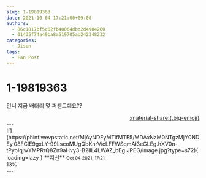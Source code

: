 ```yaml
---
slug: 1-19819363
date: 2021-10-04 17:21:00+09:00
authors:
  - 86c1817bf5c02fb40064dbd2d4904260
  - 01435f74a49ba8a519705ad242348232
categories:
  - Jisun
tags:
  - Fan Post
---
```


# 1-19819363

<div class="post-container" markdown="1">
<div class="content-container md-sidebar__scrollwrap" markdown="1">

언니 지금 배터리 몇 퍼센트예요??

</div>
</div>

<div style="text-align: right;" markdown="1">
<a href="https://weverse.io/fromis9/fanpost/1-19819363" style="text-align: right;">:material-share:{.big-emoji}</a>
</div>
---

<div class="comments-container md-sidebar__scrollwrap" markdown="1">
<div class="comment" markdown="1">
<div class='id-container' markdown="1">
![](https://phinf.wevpstatic.net/MjAyNDEyMTlfMTE5/MDAxNzM0NTgzMjY0NDEy.08FClE9gxLY-99LscoMUgQbKnrVicLFFWSqmAi3eGLEg.hXV0n-tPyoIqjwYMPRrQ8Zn9aHvy3-B2llL4LWAZ_bEg.JPEG/image.jpg?type=s72){ loading=lazy }
**<span class="artist">지선</span>** <small>Oct 04 2021, 17:21</small><br>
</div>
<div class='comment-body' markdown="1">
13%
</div>
</div>
</div>
---
